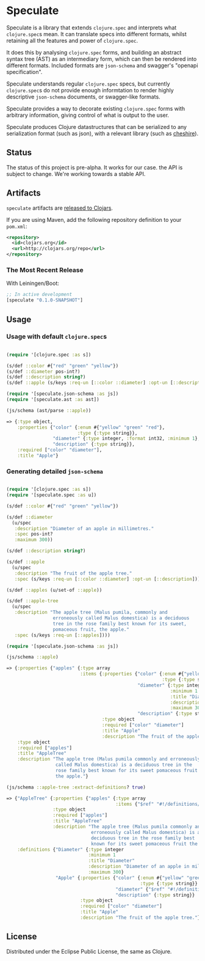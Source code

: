 # Speculate

Speculate is a library that extends `clojure.spec` and interprets what
`clojure.spec`s mean. It can translate specs into different formats,
whilst retaining all the features and power of `clojure.spec`.

It does this by analysing `clojure.spec` forms, and building an
abstract syntax tree (AST) as an intermediary form, which can then be
rendered into different formats. Included formats are `json-schema`
and swagger's "openapi specification".

Speculate understands regular `clojure.spec` specs, but currently
`clojure.spec`s do not provide enough informtation to render highly
descriptive `json-schema` documents, or swagger-like formats.

Speculate provides a way to decorate existing `clojure.spec` forms
with arbitrary information, giving control of what is output to the
user.

Speculate produces Clojure datastructures that can be serialized to
any serialization format (such as json), with a relevant library
(such as [cheshire](https://github.com/dakrone/cheshire)).

## Status

The status of this project is pre-alpha. It works for our case. the
API is subject to change. We're working towards a stable API.

## Artifacts

`speculate` artifacts are [released to Clojars](https://clojars.org/speculate).

If you are using Maven, add the following repository definition to your `pom.xml`:

``` xml
<repository>
  <id>clojars.org</id>
  <url>http://clojars.org/repo</url>
</repository>
```

### The Most Recent Release

With Leiningen/Boot:

``` clj
;; In active development
[speculate "0.1.0-SNAPSHOT"]

```

## Usage

### Usage with default `clojure.spec`s

``` clojure

(require '[clojure.spec :as s])

(s/def ::color #{"red" "green" "yellow"})
(s/def ::diameter pos-int?)
(s/def ::description string?)
(s/def ::apple (s/keys :req-un [::color ::diameter] :opt-un [::description]))

(require '[speculate.json-schema :as js])
(require '[speculate.ast :as ast])

(js/schema (ast/parse ::apple))

=> {:type object,
    :properties {"color" {:enum #{"yellow" "green" "red"},
                          :type {:type string}},
                 "diameter" {:type integer, :format int32, :minimum 1},
                 "description" {:type string}},
    :required ["color" "diameter"],
    :title "Apple"}

```

### Generating detailed `json-schema`


``` clojure

(require '[clojure.spec :as s])
(require '[speculate.spec :as u])

(s/def ::color #{"red" "green" "yellow"})

(s/def ::diameter
  (u/spec
   :description "Diameter of an apple in millimetres."
   :spec pos-int?
   :maximum 300))

(s/def ::description string?)

(s/def ::apple
  (u/spec
   :description "The fruit of the apple tree."
   :spec (s/keys :req-un [::color ::diameter] :opt-un [::description])))

(s/def ::apples (u/set-of ::apple))

(s/def ::apple-tree
  (u/spec
   :description "The apple tree (Malus pumila, commonly and
                 erroneously called Malus domestica) is a deciduous
                 tree in the rose family best known for its sweet,
                 pomaceous fruit, the apple."
   :spec (s/keys :req-un [::apples])))

(require '[speculate.json-schema :as js])

(js/schema ::apple)

=> {:properties {"apples" {:type array
                           :items {:properties {"color" {:enum #{"yellow" "green" "red"}
                                                         :type {:type string}}
                                                "diameter" {:type integer
                                                            :minimum 1
                                                            :title "Diameter"
                                                            :description "Diameter of an apple in millimetres."
                                                            :maximum 300}
                                                "description" {:type string}}
                                   :type object
                                   :required ["color" "diameter"]
                                   :title "Apple"
                                   :description "The fruit of the apple tree."}}}
    :type object
    :required ["apples"]
    :title "AppleTree"
    :description "The apple tree (Malus pumila commonly and erroneously
                  called Malus domestica) is a deciduous tree in the
                  rose family best known for its sweet pomaceous fruit
                  the apple."}

(js/schema ::apple-tree :extract-definitions? true)

=> {"AppleTree" {:properties {"apples" {:type array
                                        :items {"$ref" "#!/definitions/Apple"}}}
                 :type object
                 :required ["apples"]
                 :title "AppleTree"
                 :description "The apple tree (Malus pumila commonly and
                               erroneously called Malus domestica) is a
                               deciduous tree in the rose family best
                               known for its sweet pomaceous fruit the apple."}
    :definitions {"Diameter" {:type integer
                              :minimum 1
                              :title "Diameter"
                              :description "Diameter of an apple in millimetres."
                              :maximum 300}
                  "Apple" {:properties {"color" {:enum #{"yellow" "green" "red"}
                                                 :type {:type string}}
                                        "diameter" {"$ref" "#!/definitions/Diameter"}
                                        "description" {:type string}}
                           :type object
                           :required ["color" "diameter"]
                           :title "Apple"
                           :description "The fruit of the apple tree."}}}

```

## License

Distributed under the Eclipse Public License, the same as Clojure.
